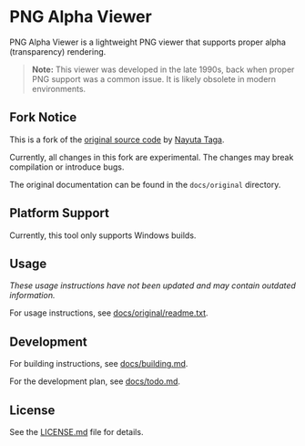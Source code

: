 # PNG Alpha Viewer

PNG Alpha Viewer is a lightweight PNG viewer that supports proper alpha (transparency) rendering.

> **Note:** This viewer was developed in the late 1990s, back when proper PNG support was a common issue. It is likely obsolete in modern environments.

## Fork Notice

This is a fork of the [original source code](https://web.archive.org/web/20031202162531/http://www.ganaware.jp/S/pngav/index.html) by [Nayuta Taga](https://github.com/ganaware).

Currently, all changes in this fork are experimental. The changes may break compilation or introduce bugs.

The original documentation can be found in the `docs/original` directory.

## Platform Support

Currently, this tool only supports Windows builds.

## Usage

*These usage instructions have not been updated and may contain outdated information.*

For usage instructions, see [docs/original/readme.txt](docs/original/readme.txt).

## Development

For building instructions, see [docs/building.md](docs/building.md).

For the development plan, see [docs/todo.md](docs/todo.md).

## License

See the [LICENSE.md](LICENSE.md) file for details.
